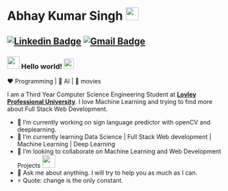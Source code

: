 # Abhay Kumar Singh&nbsp;<img src="https://github.com/TheDudeThatCode/TheDudeThatCode/blob/master/Assets/Mario_Hello_Big.gif" width="30px">
[![Linkedin Badge](https://img.shields.io/badge/-a8hay-blue?style=flat-square&logo=Linkedin&logoColor=white&link=https://www.linkedin.com/in/a8hay/)](https://www.linkedin.com/in/a8hay/)
[![Gmail Badge](https://img.shields.io/badge/-7ct0v759s@relay.firefox.com-c14438?style=flat-square&logo=Gmail&logoColor=white&link=mailto:7ct0v759s@relay.firefox.com)](mailto:7ct0v759s@relay.firefox.com)
---
### <img src="https://github.com/TheDudeThatCode/TheDudeThatCode/blob/master/Assets/Hi.gif" width="29px"> Hello world!&nbsp;<img src="https://github.com/TheDudeThatCode/TheDudeThatCode/blob/master/Assets/Earth.gif" width="24px">  
:heart: Programming | :black_heart: AI | :blue_heart: movies
  
I am a Third Year Computer Science Engineering Student at <a href="https://www.lpu.in//"> <b>Lovley Professional University</b></a>. I love Machine Learning and trying to find more about Full Stack Web Development. 

- 🔭 I’m currently working on sign language predictor with openCV and deeplearning.
- 🌱 I’m currently learning Data Science | Full Stack Web development | Machine Learning | Deep Learning
- 👯 I’m looking to collaborate on Machine Learning and Web Development Projects <img src="https://media.giphy.com/media/WUlplcMpOCEmTGBtBW/giphy.gif" width="30">
- 💬 Ask me about anything. I will try to help you as much as I can.
- ⚡ Quote: change is the only constant.
